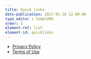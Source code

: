 ```yaml
---
title: Quick links
date-publication: 2017-01-18 12-00-00
type_editor : SimpleMd
order: 3
element-ref: list
element-id: quicklinks
---
```


- [Privacy Policy](#)
- [Terms of Use](#)

